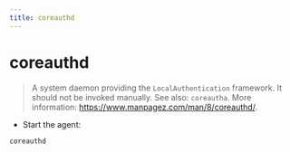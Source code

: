 ```yaml
---
title: coreauthd
---
```

# coreauthd

> A system daemon providing the `LocalAuthentication` framework.
> It should not be invoked manually. See also: `coreautha`.
> More information: <https://www.manpagez.com/man/8/coreauthd/>.

- Start the agent:

`coreauthd`
